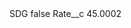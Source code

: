 <?xml version="1.0" encoding="UTF-8"?>
<CustomMetadata xmlns="http://soap.sforce.com/2006/04/metadata" xmlns:xsi="http://www.w3.org/2001/XMLSchema-instance" xmlns:xsd="http://www.w3.org/2001/XMLSchema">
    <label>SDG</label>
    <protected>false</protected>
    <values>
        <field>Rate__c</field>
        <value xsi:type="xsd:double">45.0002</value>
    </values>
</CustomMetadata>
